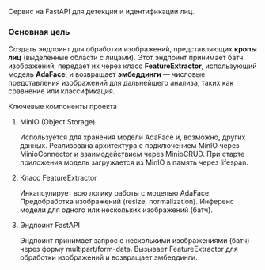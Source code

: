 
Сервис на FastAPI для детекции и идентификации лиц.

### Основная цель

Создать эндпоинт для обработки изображений, представляющих **кропы лиц** (выделенные области с лицами). Этот эндпоинт принимает батч изображений, передает их через класс **FeatureExtractor**, использующий модель **AdaFace**, и возвращает **эмбеддинги** — числовые представления изображений для дальнейшего анализа, таких как сравнение или классификация.

Ключевые компоненты проекта
1. MinIO (Object Storage)

    Используется для хранения модели AdaFace и, возможно, других данных.
    Реализована архитектура с подключением MinIO через MinioConnector и взаимодействием через MinioCRUD.
    При старте приложения модель загружается из MinIO в память через lifespan.

2. Класс FeatureExtractor

    Инкапсулирует всю логику работы с моделью AdaFace:
        Предобработка изображений (resize, normalization).
        Инференс модели для одного или нескольких изображений (батч).

3. Эндпоинт FastAPI

    Эндпоинт принимает запрос с несколькими изображениями (батч) через форму multipart/form-data.
    Вызывает FeatureExtractor для обработки изображений и возвращает эмбеддинги.